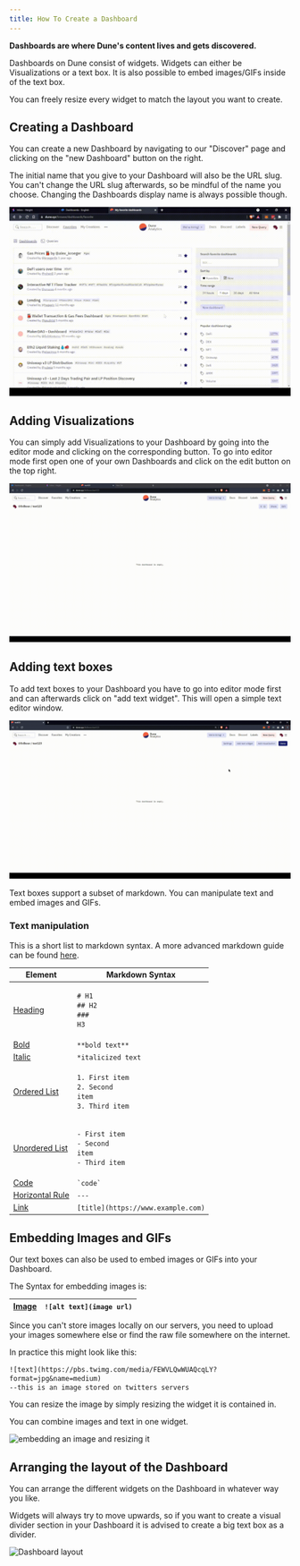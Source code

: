 ```yaml
---
title: How To Create a Dashboard
---
```


**Dashboards are where Dune's content lives and gets discovered.**

Dashboards on Dune consist of widgets. Widgets can either be Visualizations or a text box. It is also possible to embed images/GIFs inside of the text box.

You can freely resize every widget to match the layout you want to create.

## Creating a Dashboard

You can create a new Dashboard by navigating to our "Discover" page and clicking on the "new Dashboard" button on the right.

The initial name that you give to your Dashboard will also be the URL slug. You can't change the URL slug afterwards, so be mindful of the name you choose. Changing the Dashboards display name is always possible though.

![create Dashboard](images/create-dashboard.gif)

## Adding Visualizations

You can simply add Visualizations to your Dashboard by going into the editor mode and clicking on the corresponding button. To go into editor mode first open one of your own Dashboards and click on the edit button on the top right.

![Add Visualizations](images/dashboard-visualizations.gif)

## Adding text boxes

To add text boxes to your Dashboard you have to go into editor mode first and can afterwards click on "add text widget". This will open a simple text editor window.

![Text widget](images/dashboard-text-widget.gif)

Text boxes support a subset of markdown. You can manipulate text and embed images and GIFs.

### Text manipulation

This is a short list to markdown syntax. A more advanced markdown guide can be found [here](dashboards.md#dashboards-are-where-dunes-content-lives-and-gets-discovered.).

| Element                                                                         | Markdown Syntax                                                                                    |
| ------------------------------------------------------------------------------- | -------------------------------------------------------------------------------------------------- |
| [Heading](https://www.markdownguide.org/basic-syntax/#headings)                 | <p><code># H1</code><br><code>## H2</code><br><code>### H3</code></p>                              |
| [Bold](https://www.markdownguide.org/basic-syntax/#bold)                        | `**bold text**`                                                                                    |
| [Italic](https://www.markdownguide.org/basic-syntax/#italic)                    | `*italicized text`                                                                                 |
| [Ordered List](https://www.markdownguide.org/basic-syntax/#ordered-lists)       | <p><code>1. First item</code><br><code>2. Second item</code><br><code>3. Third item</code><br></p> |
| [Unordered List](https://www.markdownguide.org/basic-syntax/#unordered-lists)   | <p><code>- First item</code><br><code>- Second item</code><br><code>- Third item</code><br></p>    |
| [Code](https://www.markdownguide.org/basic-syntax/#code)                        | `` `code` ``                                                                                       |
| [Horizontal Rule](https://www.markdownguide.org/basic-syntax/#horizontal-rules) | `---`                                                                                              |
| [Link](https://www.markdownguide.org/basic-syntax/#links)                       | `[title](https://www.example.com)`                                                                 |

## Embedding Images and GIFs

Our text boxes can also be used to embed images or GIFs into your Dashboard.

The Syntax for embedding images is:

| [Image](https://www.markdownguide.org/basic-syntax/#images-1) | `![alt text](image url)` |
| ------------------------------------------------------------- | ------------------------ |

Since you can't store images locally on our servers, you need to upload your images somewhere else or find the raw file somewhere on the internet.

In practice this might look like this:

```
![text](https://pbs.twimg.com/media/FEWVLQwWUAQcqLY?format=jpg&name=medium)
--this is an image stored on twitters servers
```

You can resize the image by simply resizing the widget it is contained in.

You can combine images and text in one widget.

![embedding an image and resizing it](images/dashboard-image.gif)

## Arranging the layout of the Dashboard

You can arrange the different widgets on the Dashboard in whatever way you like.

Widgets will always try to move upwards, so if you want to create a visual divider section in your Dashboard it is advised to create a big text box as a divider.

![Dashboard layout](images/dashboard-layout.gif)
